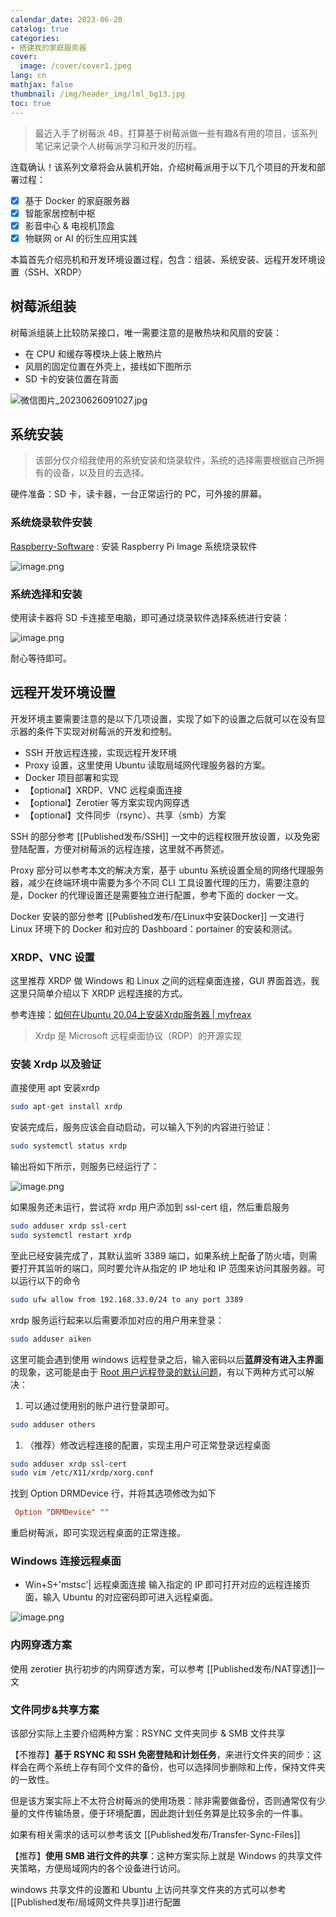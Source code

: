 ```yaml
---
calendar_date: 2023-06-20
catalog: true
categories:
- 搭建我的家庭服务器
cover:
  image: /cover/cover1.jpeg
lang: cn
mathjax: false
thumbnail: /img/header_img/lml_bg13.jpg
toc: true
---
```


> 最近入手了树莓派 4B，打算基于树莓派做一些有趣&有用的项目，该系列笔记来记录个人树莓派学习和开发的历程。

连载确认！该系列文章将会从装机开始，介绍树莓派用于以下几个项目的开发和部署过程：

- [x] 基于 Docker 的家庭服务器
- [x] 智能家居控制中枢
- [x] 影音中心 & 电视机顶盒
- [x] 物联网 or AI 的衍生应用实践

本篇首先介绍亮机和开发环境设置过程，包含：组装、系统安装、远程开发环境设置（SSH、XRDP）

## 树莓派组装

树莓派组装上比较防呆接口，唯一需要注意的是散热块和风扇的安装：

- 在 CPU 和缓存等模块上装上散热片
- 风扇的固定位置在外壳上，接线如下图所示
- SD 卡的安装位置在背面

![微信图片_20230626091027.jpg](https://picture-bed-001-1310572365.cos.ap-guangzhou.myqcloud.com/3070PC/%E5%BE%AE%E4%BF%A1%E5%9B%BE%E7%89%87_20230626091027.jpg)

## 系统安装

> 该部分仅介绍我使用的系统安装和烧录软件，系统的选择需要根据自己所拥有的设备，以及目的去选择。

硬件准备：SD 卡，读卡器，一台正常运行的 PC，可外接的屏幕。



### 系统烧录软件安装

[Raspberry-Software](https://www.raspberrypi.com/software/) : 安装 Raspberry Pi Image 系统烧录软件

![image.png](https://picture-bed-001-1310572365.cos.ap-guangzhou.myqcloud.com/3070PC/20230625171352.png)

### 系统选择和安装

使用读卡器将 SD 卡连接至电脑，即可通过烧录软件选择系统进行安装：

![image.png](https://picture-bed-001-1310572365.cos.ap-guangzhou.myqcloud.com/3070PC/20230625172206.png)

耐心等待即可。

## 远程开发环境设置

开发环境主要需要注意的是以下几项设置，实现了如下的设置之后就可以在没有显示器的条件下实现对树莓派的开发和控制。

- SSH 开放远程连接，实现远程开发环境
- Proxy 设置，这里使用 Ubuntu 读取局域网代理服务器的方案。
- Docker 项目部署和实现
- 【optional】XRDP、VNC 远程桌面连接
- 【optional】Zerotier 等方案实现内网穿透
- 【optional】文件同步（rsync）、共享（smb）方案

SSH 的部分参考 [[Published发布/SSH]] 一文中的远程权限开放设置，以及免密登陆配置，方便对树莓派的远程连接，这里就不再赘述。

Proxy 部分可以参考本文的解决方案，基于 ubuntu 系统设置全局的网络代理服务器，减少在终端环境中需要为多个不同 CLI 工具设置代理的压力，需要注意的是，Docker 的代理设置还是需要独立进行配置，参考下面的 docker 一文。

Docker 安装的部分参考 [[Published发布/在Linux中安装Docker]] 一文进行 Linux 环境下的 Docker 和对应的 Dashboard：portainer 的安装和测试。

### XRDP、VNC 设置

这里推荐 XRDP 做 Windows 和 Linux 之间的远程桌面连接，GUI 界面首选，我这里只简单介绍以下 XRDP 远程连接的方式。

参考连接：[如何在Ubuntu 20.04上安装Xrdp服务器 | myfreax](https://www.myfreax.com/how-to-install-xrdp-on-ubuntu-20-04/)

> Xrdp 是 Microsoft 远程桌面协议（RDP）的开源实现

### 安装 Xrdp 以及验证

直接使用 apt 安装xrdp

```bash
sudo apt-get install xrdp
```

安装完成后，服务应该会自动启动，可以输入下列的内容进行验证：

```bash
sudo systemctl status xrdp
```

输出将如下所示，则服务已经运行了：

![image.png](https://picture-bed-001-1310572365.cos.ap-guangzhou.myqcloud.com/3070PC/20230625174518.png)

如果服务还未运行，尝试将 xrdp 用户添加到 ssl-cert 组，然后重启服务

```bash
sudo adduser xrdp ssl-cert
sudo systemctl restart xrdp
```

至此已经安装完成了，其默认监听 3389 端口，如果系统上配备了防火墙，则需要打开其监听的端口，同时要允许从指定的 IP 地址和 IP 范围来访问其服务器。可以运行以下的命令

```bash
sudo ufw allow from 192.168.33.0/24 to any port 3389
```

xrdp 服务运行起来以后需要添加对应的用户用来登录：

```bash
sudo adduser aiken
```

这里可能会遇到使用 windows 远程登录之后，输入密码以后**蓝屏没有进入主界面**的现象，这可能是由于 [Root 用户远程登录的默认问题](https://www.reddit.com/r/raspberry_pi/comments/qw1cdw/raspberry_pi_4_xrdp_windows_10_remote_desktop/)，有以下两种方式可以解决：

1. 可以通过使用别的账户进行登录即可。

```bash
sudo adduser others
```

1.  （推荐）修改远程连接的配置，实现主用户可正常登录远程桌面

```bash
sudo adduser xrdp ssl-cert
sudo vim /etc/X11/xrdp/xorg.conf
```

找到 Option DRMDevice 行，并将其选项修改为如下

```conf
 Option "DRMDevice" ""
```

重启树莓派，即可实现远程桌面的正常连接。

### Windows 连接远程桌面

- Win+S+'mstsc'| 远程桌面连接
输入指定的 IP 即可打开对应的远程连接页面，输入 Ubuntu 的对应密码即可进入远程桌面。

![image.png](https://picture-bed-001-1310572365.cos.ap-guangzhou.myqcloud.com/3070PC/20230625175728.png)

### 内网穿透方案

使用 zerotier 执行初步的内网穿透方案，可以参考 [[Published发布/NAT穿透]]一文

### 文件同步&共享方案

该部分实际上主要介绍两种方案：RSYNC 文件夹同步 & SMB 文件共享

【不推荐】**基于 RSYNC 和 SSH 免密登陆和计划任务**，来进行文件夹的同步：这样会在两个系统上存有同个文件的备份，也可以选择同步删除和上传，保持文件夹的一致性。

但是该方案实际上不太符合树莓派的使用场景：除非需要做备份，否则通常仅有少量的文件传输场景，便于环境配置，因此跑计划任务算是比较多余的一件事。

如果有相关需求的话可以参考该文 [[Published发布/Transfer-Sync-Files]]

【推荐】**使用 SMB 进行文件的共享**：这种方案实际上就是 Windows 的共享文件夹策略，方便局域网内的各个设备进行访问。

windows 共享文件的设置和 Ubuntu 上访问共享文件夹的方式可以参考[[Published发布/局域网文件共享]]进行配置